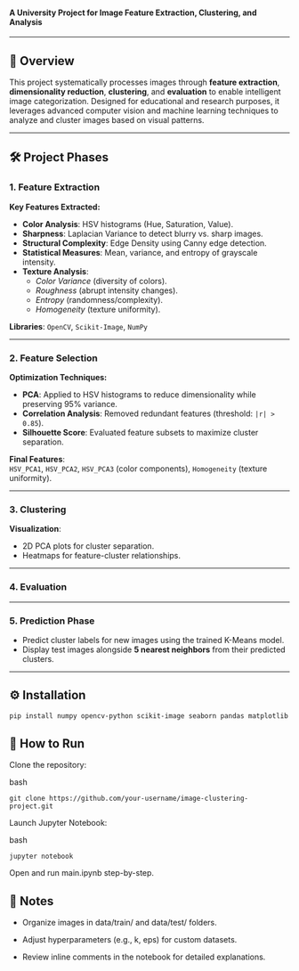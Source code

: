 #### A University Project for Image Feature Extraction, Clustering, and Analysis
---

## 📌 Overview  
This project systematically processes images through **feature extraction**, **dimensionality reduction**, **clustering**, and **evaluation** to enable intelligent image categorization. Designed for educational and research purposes, it leverages advanced computer vision and machine learning techniques to analyze and cluster images based on visual patterns.  

---

## 🛠️ Project Phases  

### 1. **Feature Extraction**  
**Key Features Extracted:**  
- **Color Analysis**: HSV histograms (Hue, Saturation, Value).  
- **Sharpness**: Laplacian Variance to detect blurry vs. sharp images.  
- **Structural Complexity**: Edge Density using Canny edge detection.  
- **Statistical Measures**: Mean, variance, and entropy of grayscale intensity.  
- **Texture Analysis**:  
  - *Color Variance* (diversity of colors).  
  - *Roughness* (abrupt intensity changes).  
  - *Entropy* (randomness/complexity).  
  - *Homogeneity* (texture uniformity).  

**Libraries**: `OpenCV`, `Scikit-Image`, `NumPy`  

---

### 2. **Feature Selection**  
**Optimization Techniques:**  
- **PCA**: Applied to HSV histograms to reduce dimensionality while preserving 95% variance.  
- **Correlation Analysis**: Removed redundant features (threshold: `|r| > 0.85`).  
- **Silhouette Score**: Evaluated feature subsets to maximize cluster separation.  

**Final Features**:  
`HSV_PCA1`, `HSV_PCA2`, `HSV_PCA3` (color components), `Homogeneity` (texture uniformity).  

---

### 3. **Clustering**  

**Visualization**:  
- 2D PCA plots for cluster separation.  
- Heatmaps for feature-cluster relationships.  

---

### 4. **Evaluation**  


---

### 5. **Prediction Phase**  
- Predict cluster labels for new images using the trained K-Means model.  
- Display test images alongside **5 nearest neighbors** from their predicted clusters.  

---

## ⚙️ Installation  
```bash
pip install numpy opencv-python scikit-image seaborn pandas matplotlib scikit-learn
```

## 🚀 How to Run
Clone the repository:

bash
```
git clone https://github.com/your-username/image-clustering-project.git
```
Launch Jupyter Notebook:

bash
```
jupyter notebook
```
Open and run main.ipynb step-by-step.


## 📝 Notes

- Organize images in data/train/ and data/test/ folders.

- Adjust hyperparameters (e.g., k, eps) for custom datasets.

- Review inline comments in the notebook for detailed explanations.



